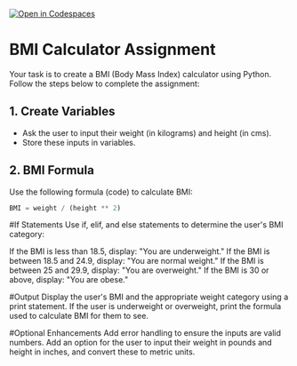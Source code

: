 [![Open in Codespaces](https://classroom.github.com/assets/launch-codespace-2972f46106e565e64193e422d61a12cf1da4916b45550586e14ef0a7c637dd04.svg)](https://classroom.github.com/open-in-codespaces?assignment_repo_id=16686307)
# **BMI Calculator Assignment**

Your task is to create a BMI (Body Mass Index) calculator using Python. Follow the steps below to complete the assignment:

## 1. Create Variables
- Ask the user to input their weight (in kilograms) and height (in cms).
- Store these inputs in variables.

## 2. BMI Formula
Use the following formula (code) to calculate BMI:
```python
BMI = weight / (height ** 2)
```

#If Statements
Use if, elif, and else statements to determine the user's BMI category:

If the BMI is less than 18.5, display: "You are underweight."
If the BMI is between 18.5 and 24.9, display: "You are normal weight."
If the BMI is between 25 and 29.9, display: "You are overweight."
If the BMI is 30 or above, display: "You are obese."

#Output
Display the user's BMI and the appropriate weight category using a print statement.
If the user is underweight or overweight, print the formula used to calculate BMI for them to see.

#Optional Enhancements
Add error handling to ensure the inputs are valid numbers.
Add an option for the user to input their weight in pounds and height in inches, and convert these to metric units.


